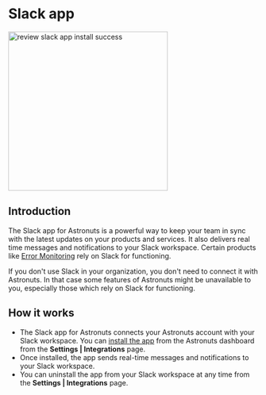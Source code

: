 # Slack app

<img src="slack-app-verification.png" alt="review slack app install success" border-effect="line" width="321" 
thumbnail="true"/>
## Introduction

The Slack app for Astronuts is a powerful way
to keep your team in sync with the latest updates on your products and services.
It also delivers real time messages and notifications to your Slack workspace.
Certain products like [Error Monitoring](Error-monitoring.md) rely on Slack for functioning.

If you don't use Slack in your organization, you don't need to connect it with Astronuts.
In that case some features of Astronuts might be unavailable to you,
especially those which rely on Slack for functioning.
## How it works

* The Slack app for Astronuts connects your Astronuts account with your Slack workspace. You can [install the app](Connect-Slack.md) from the Astronuts dashboard from the **Settings | Integrations** page.
* Once installed, the app sends real-time messages and notifications to your Slack workspace.
* You can uninstall the app from your Slack workspace at any time from the **Settings | Integrations** page.

